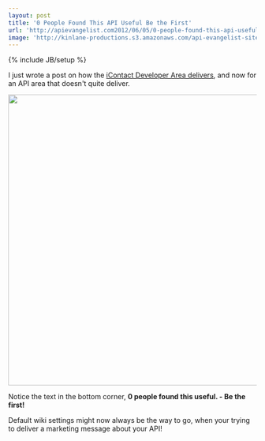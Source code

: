 ```yaml
---
layout: post
title: '0 People Found This API Useful Be the First'
url: 'http://apievangelist.com2012/06/05/0-people-found-this-api-useful-be-the-first/'
image: 'http://kinlane-productions.s3.amazonaws.com/api-evangelist-site/blog/koordinates-api.png'
---
```

{% include JB/setup %}
<p>
     I just wrote a post on how the <a title="iContact Developer Area delivers" href="/2012/06/05/icontact-developers-area-landing-page-delivers/">iContact Developer Area delivers</a>, and now for an API area that doesn't quite deliver.
</p>
<p>
     <a href="http://support.koordinates.com/entries/20182888" target="_blank"><img src="http://kinlane-productions.s3.amazonaws.com/api-evangelist/koordinates-api.png"  width="590" /></a>
</p>
<p>
     Notice the text in the bottom corner, <strong>0 people found this useful. - Be the first!</strong>
</p>
<p>
     Default wiki settings might now always be the way to go, when your trying to deliver a marketing message about your API!
</p>
